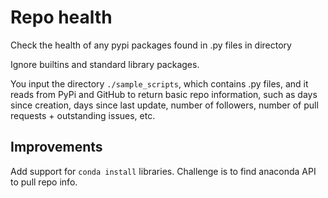 # Repo health

Check the health of any pypi packages found in .py files in directory 

Ignore builtins and standard library packages.

You input the directory `./sample_scripts`, which contains .py files, and it reads from PyPi and GitHub to return basic repo information, such as days since creation, days since last update, number of followers, number of pull requests + outstanding issues, etc.

## Improvements

Add support for `conda install` libraries. Challenge is to find anaconda API to pull repo info.
